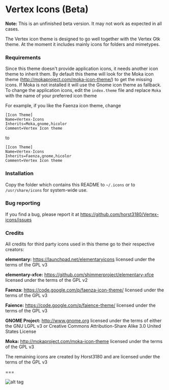 # Vertex Icons (Beta)

**Note:** This is an unfinished beta version. It may not work as expected in all cases.

The Vertex icon theme is designed to go well together with the Vertex Gtk theme.
At the moment it includes mainly icons for folders and mimetypes.

### Requirements

Since this theme doesn't provide application icons, it needs another icon theme to inherit them.
By default this theme will look for the Moka icon theme (http://mokaproject.com/moka-icon-theme/) to get the missing icons. If Moka is not installed it will use the Gnome icon theme as fallback.
To change the application icons, edit the `index.theme` file and replace `Moka` with the name of your preferred icon theme

For example, if you like the Faenza icon theme, change

    [Icon Theme]
    Name=Vertex-Icons
    Inherits=Moka,gnome,hicolor
    Comment=Vertex Icon theme

to

    [Icon Theme]
    Name=Vertex-Icons
    Inherits=Faenza,gnome,hicolor
    Comment=Vertex Icon theme

### Installation

Copy the folder which contains this README to `~/.icons` or to `/usr/share/icons` for system-wide use.

### Bug reporting

If you find a bug, please report it at https://github.com/horst3180/Vertex-icons/issues

### Credits

All credits for third party icons used in this theme go to their respective creators:

**elementary:** https://launchpad.net/elementaryicons licensed under the terms of the GPL v3

**elementary-xfce:** https://github.com/shimmerproject/elementary-xfce licensed under the terms of the GPL v2

**Faenza:** https://code.google.com/p/faenza-icon-theme/ licensed under the terms of the GPL v3

**Faience:** https://code.google.com/p/faience-theme/ licensed under the terms of the GPL v3

**GNOME Project:** http://www.gnome.org licensed under the terms of either the GNU LGPL v3 or Creative Commons Attribution-Share Alike 3.0 United States License

**Moka:** http://mokaproject.com/moka-icon-theme licensed under the terms of the GPL v3

The remaining icons are created by Horst3180 and are licensed under the terms of the GPL v3

===

![alt tag](http://i.imgur.com/paECSRR.png)
